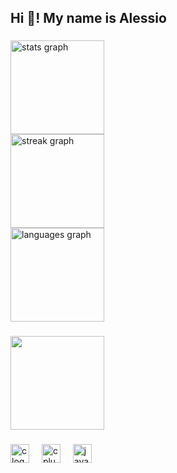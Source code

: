<h2 align="left">Hi 👋! My name is Alessio</h2>

###

<div align="left">
  <img src="https://github-readme-stats.vercel.app/api?username=Alessio12345678&hide_title=false&hide_rank=false&show_icons=true&include_all_commits=true&count_private=true&disable_animations=false&theme=radical&locale=en&hide_border=false" height="150" alt="stats graph" /> <br>
  <img src="https://streak-stats.demolab.com?user=Alessio12345678&locale=en&mode=daily&theme=radical&hide_border=false&border_radius=7" height="150" alt="streak graph" /> <br>
  <img src="https://github-readme-stats.vercel.app/api/top-langs?username=Alessio12345678&locale=en&hide_title=false&layout=compact&card_width=320&langs_count=5&theme=radical&hide_border=false" height="150" alt="languages graph"  />
</div>

###

<div align="left">
  <img height="150" src="https://lanyard.cnrad.dev/api/933098366869581845"  />
</div>

###

<div align="left">
  <img src="https://skillicons.dev/icons?i=c" height="30" alt="c logo"  />
  <img width="12" />
  <img src="https://skillicons.dev/icons?i=cpp" height="30" alt="cplusplus logo"  />
  <img width="12" />
  <img src="https://cdn.jsdelivr.net/gh/devicons/devicon/icons/javascript/javascript-original.svg" height="30" alt="javascript logo"  />
</div>

###
